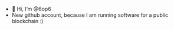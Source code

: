 - 👋 Hi, I’m @6op6
- New github account, because I am running software for a public blockchain :)


<!---
6op6/6op6 is a ✨ special ✨ repository because its `README.md` (this file) appears on your GitHub profile.
You can click the Preview link to take a look at your changes.
--->
